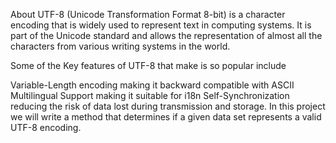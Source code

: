About
UTF-8 (Unicode Transformation Format 8-bit) is a character encoding that is widely used to represent text in computing systems. It is part of the Unicode standard and allows the representation of almost all the characters from various writing systems in the world.

Some of the Key features of UTF-8 that make is so popular include

Variable-Length encoding making it backward compatible with ASCII
Multilingual Support making it suitable for i18n
Self-Synchronization reducing the risk of data lost during transmission and storage.
In this project we will write a method that determines if a given data set represents a valid UTF-8 encoding.
